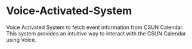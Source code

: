 # Voice-Activated-System

Voice Activated System to fetch event information from CSUN Calendar. This system provides an intuitive way to interact with the CSUN Calendar using Voice.
